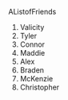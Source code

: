 AListofFriends

1. Valicity
2. Tyler
3. Connor
4. Maddie
5. Alex
6. Braden
7. McKenzie
8. Christopher